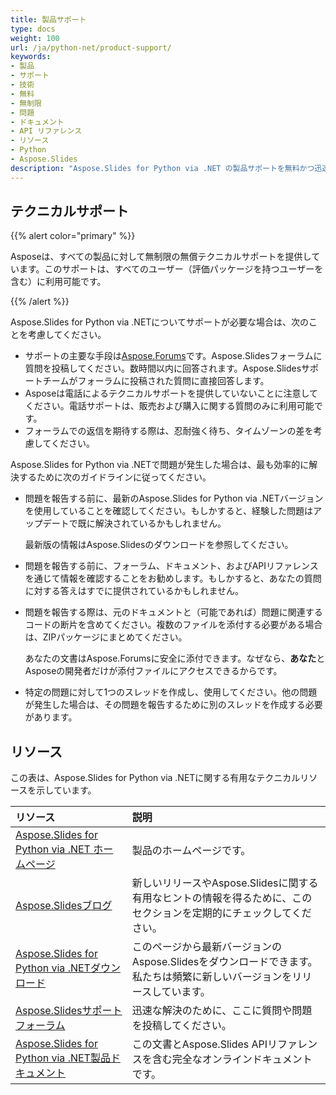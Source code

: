 ```yaml
---
title: 製品サポート
type: docs
weight: 100
url: /ja/python-net/product-support/
keywords:
- 製品
- サポート
- 技術
- 無料
- 無制限
- 問題
- ドキュメント
- API リファレンス
- リソース
- Python
- Aspose.Slides
description: "Aspose.Slides for Python via .NET の製品サポートを無料かつ迅速にご利用ください。フォーラム、ドキュメント、更新情報、コード支援により、PowerPoint および OpenDocument のワークフロー全体で発生する問題の解決をサポートします。"
---
```


## **テクニカルサポート**
{{% alert color="primary" %}}

Asposeは、すべての製品に対して無制限の無償テクニカルサポートを提供しています。このサポートは、すべてのユーザー（評価パッケージを持つユーザーを含む）に利用可能です。

{{% /alert %}} 

Aspose.Slides for Python via .NETについてサポートが必要な場合は、次のことを考慮してください。

- サポートの主要な手段は[Aspose.Forums](https://forum.aspose.com/c/slides/11)です。Aspose.Slidesフォーラムに質問を投稿してください。数時間以内に回答されます。Aspose.Slidesサポートチームがフォーラムに投稿された質問に直接回答します。
- Asposeは電話によるテクニカルサポートを提供していないことに注意してください。電話サポートは、販売および購入に関する質問のみに利用可能です。
- フォーラムでの返信を期待する際は、忍耐強く待ち、タイムゾーンの差を考慮してください。

Aspose.Slides for Python via .NETで問題が発生した場合は、最も効率的に解決するために次のガイドラインに従ってください。

- 問題を報告する前に、最新のAspose.Slides for Python via .NETバージョンを使用していることを確認してください。もしかすると、経験した問題はアップデートで既に解決されているかもしれません。

  最新版の情報はAspose.Slidesのダウンロードを参照してください。

- 問題を報告する前に、フォーラム、ドキュメント、およびAPIリファレンスを通じて情報を確認することをお勧めします。もしかすると、あなたの質問に対する答えはすでに提供されているかもしれません。

- 問題を報告する際は、元のドキュメントと（可能であれば）問題に関連するコードの断片を含めてください。複数のファイルを添付する必要がある場合は、ZIPパッケージにまとめてください。

  あなたの文書はAspose.Forumsに安全に添付できます。なぜなら、**あなた**とAsposeの開発者だけが添付ファイルにアクセスできるからです。

- 特定の問題に対して1つのスレッドを作成し、使用してください。他の問題が発生した場合は、その問題を報告するために別のスレッドを作成する必要があります。

## **リソース**
この表は、Aspose.Slides for Python via .NETに関する有用なテクニカルリソースを示しています。

|**リソース**|**説明**|
| :- | :- |
|[Aspose.Slides for Python via .NET ホームページ](https://products.aspose.com/slides/python-net/)|製品のホームページです。|
|[Aspose.Slidesブログ](https://blog.aspose.com/category/slides/)|新しいリリースやAspose.Slidesに関する有用なヒントの情報を得るために、このセクションを定期的にチェックしてください。|
|[Aspose.Slides for Python via .NETダウンロード](https://pypi.org/project/aspose.slides/)|このページから最新バージョンのAspose.Slidesをダウンロードできます。私たちは頻繁に新しいバージョンをリリースしています。|
|[Aspose.Slidesサポートフォーラム](https://forum.aspose.com/c/slides/11)|迅速な解決のために、ここに質問や問題を投稿してください。|
|[Aspose.Slides for Python via .NET製品ドキュメント](/slides/ja/python-net/)|この文書とAspose.Slides APIリファレンスを含む完全なオンラインドキュメントです。|